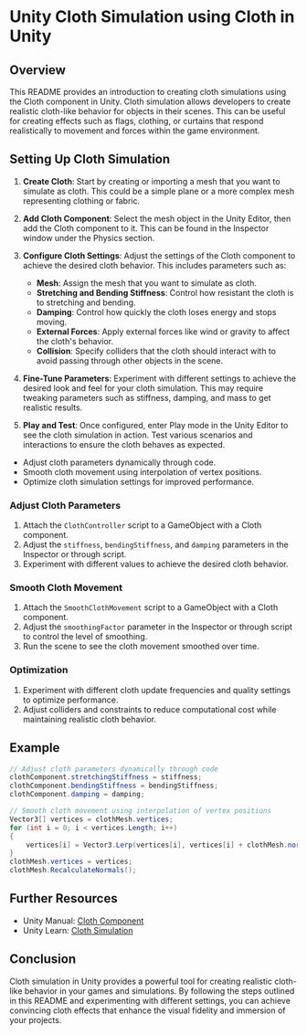 # Unity Cloth Simulation using Cloth in Unity

## Overview

This README provides an introduction to creating cloth simulations using the Cloth component in Unity. Cloth simulation allows developers to create realistic cloth-like behavior for objects in their scenes. This can be useful for creating effects such as flags, clothing, or curtains that respond realistically to movement and forces within the game environment.

## Setting Up Cloth Simulation

1. **Create Cloth**: Start by creating or importing a mesh that you want to simulate as cloth. This could be a simple plane or a more complex mesh representing clothing or fabric.

2. **Add Cloth Component**: Select the mesh object in the Unity Editor, then add the Cloth component to it. This can be found in the Inspector window under the Physics section.

3. **Configure Cloth Settings**: Adjust the settings of the Cloth component to achieve the desired cloth behavior. This includes parameters such as:

   - **Mesh**: Assign the mesh that you want to simulate as cloth.
   - **Stretching and Bending Stiffness**: Control how resistant the cloth is to stretching and bending.
   - **Damping**: Control how quickly the cloth loses energy and stops moving.
   - **External Forces**: Apply external forces like wind or gravity to affect the cloth's behavior.
   - **Collision**: Specify colliders that the cloth should interact with to avoid passing through other objects in the scene.

4. **Fine-Tune Parameters**: Experiment with different settings to achieve the desired look and feel for your cloth simulation. This may require tweaking parameters such as stiffness, damping, and mass to get realistic results.

5. **Play and Test**: Once configured, enter Play mode in the Unity Editor to see the cloth simulation in action. Test various scenarios and interactions to ensure the cloth behaves as expected.

- Adjust cloth parameters dynamically through code.
- Smooth cloth movement using interpolation of vertex positions.
- Optimize cloth simulation settings for improved performance.

### Adjust Cloth Parameters

1. Attach the `ClothController` script to a GameObject with a Cloth component.
2. Adjust the `stiffness`, `bendingStiffness`, and `damping` parameters in the Inspector or through script.
3. Experiment with different values to achieve the desired cloth behavior.

### Smooth Cloth Movement

1. Attach the `SmoothClothMovement` script to a GameObject with a Cloth component.
2. Adjust the `smoothingFactor` parameter in the Inspector or through script to control the level of smoothing.
3. Run the scene to see the cloth movement smoothed over time.

### Optimization

1. Experiment with different cloth update frequencies and quality settings to optimize performance.
2. Adjust colliders and constraints to reduce computational cost while maintaining realistic cloth behavior.

## Example

```csharp
// Adjust cloth parameters dynamically through code
clothComponent.stretchingStiffness = stiffness;
clothComponent.bendingStiffness = bendingStiffness;
clothComponent.damping = damping;
```

```csharp
// Smooth cloth movement using interpolation of vertex positions
Vector3[] vertices = clothMesh.vertices;
for (int i = 0; i < vertices.Length; i++)
{
    vertices[i] = Vector3.Lerp(vertices[i], vertices[i] + clothMesh.normals[i], smoothingFactor * Time.deltaTime);
}
clothMesh.vertices = vertices;
clothMesh.RecalculateNormals();
```

## Further Resources

- Unity Manual: [Cloth Component](https://docs.unity3d.com/Manual/class-Cloth.html)
- Unity Learn: [Cloth Simulation](https://learn.unity.com/tutorial/cloth-simulation)

## Conclusion

Cloth simulation in Unity provides a powerful tool for creating realistic cloth-like behavior in your games and simulations. By following the steps outlined in this README and experimenting with different settings, you can achieve convincing cloth effects that enhance the visual fidelity and immersion of your projects.

